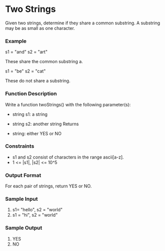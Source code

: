 # Two Strings
Given two strings, determine if they share a common substring. A substring may be as small as one character.

### Example
s1 = "and"
s2 = "art"

These share the common substring a.

s1 = "be"
s2 = "cat"

These do not share a substring.

### Function Description

Write a function twoStrings() with the following parameter(s):

- string s1: a string
- string s2: another string
Returns

- string: either YES or NO

### Constraints

- s1 and s2 consist of characters in the range ascii[a-z].
- 1 <= |s1|, |s2| <= 10^5

### Output Format

For each pair of strings, return YES or NO.

### Sample Input

1) s1= "hello", s2 = "world"
2) s1 = "hi", s2 = "world"

### Sample Output

1) YES
2) NO